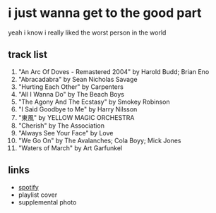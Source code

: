 # i just wanna get to the good part

yeah i know i really liked the worst person in the world

## track list

1. "An Arc Of Doves - Remastered 2004" by Harold Budd; Brian Eno
2. "Abracadabra" by Sean Nicholas Savage
3. "Hurting Each Other" by Carpenters
4. "All I Wanna Do" by The Beach Boys
5. "The Agony And The Ecstasy" by Smokey Robinson
6. "I Said Goodbye to Me" by Harry Nilsson
7. "東風" by YELLOW MAGIC ORCHESTRA
8. "Cherish" by The Association
9. "Always See Your Face" by Love
10. "We Go On" by The Avalanches; Cola Boyy; Mick Jones
11. "Waters of March" by Art Garfunkel

## links

- [spotify](https://open.spotify.com/playlist/2LVBTnpdLb1JKjwmLO70JU)
- playlist cover
- supplemental photo
